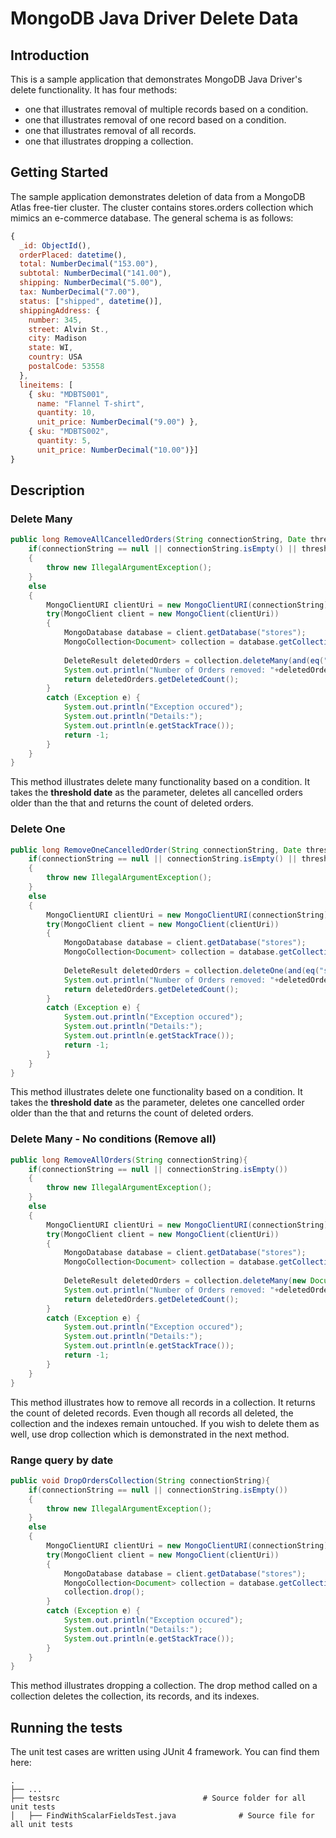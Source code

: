 # MongoDB Java Driver Delete Data

## Introduction

This is a sample application that demonstrates MongoDB Java Driver's delete functionality. It has four methods:

* one that illustrates removal of multiple records based on a condition.
* one that illustrates removal of one record based on a condition.
* one that illustrates removal of all records. 
* one that illustrates dropping a collection.

## Getting Started

The sample application demonstrates deletion of data from a MongoDB Atlas free-tier cluster. The cluster contains stores.orders collection which mimics an e-commerce database. The general schema is as follows: 

```js
{
  _id: ObjectId(),
  orderPlaced: datetime(),
  total: NumberDecimal("153.00"),
  subtotal: NumberDecimal("141.00"),
  shipping: NumberDecimal("5.00"),
  tax: NumberDecimal("7.00"),
  status: ["shipped", datetime()],
  shippingAddress: {
    number: 345,
    street: Alvin St.,
    city: Madison
    state: WI,
    country: USA
    postalCode: 53558
  },
  lineitems: [
    { sku: "MDBTS001",
      name: "Flannel T-shirt",
      quantity: 10,
      unit_price: NumberDecimal("9.00") },
    { sku: "MDBTS002",
      quantity: 5,
      unit_price: NumberDecimal("10.00")}] 
}
```

## Description 

### Delete Many

```java
public long RemoveAllCancelledOrders(String connectionString, Date thresholdDate){
	if(connectionString == null || connectionString.isEmpty() || thresholdDate == null)
	{
		throw new IllegalArgumentException();
	}
	else
	{
		MongoClientURI clientUri = new MongoClientURI(connectionString);
		try(MongoClient client = new MongoClient(clientUri))
		{
			MongoDatabase database = client.getDatabase("stores");			
			MongoCollection<Document> collection = database.getCollection("orders");
			
			DeleteResult deletedOrders = collection.deleteMany(and(eq("status","cancelled"),lt("orderPlaced", thresholdDate)));
			System.out.println("Number of Orders removed: "+deletedOrders.getDeletedCount());
			return deletedOrders.getDeletedCount();								
		}
		catch (Exception e) {
			System.out.println("Exception occured");
			System.out.println("Details:");
			System.out.println(e.getStackTrace());
			return -1;
		}	
	}			
}
```

This method illustrates delete many functionality based on a condition. It takes the **threshold date** as the parameter, deletes all cancelled orders older than the that and returns the count of deleted orders. 

### Delete One

```java
public long RemoveOneCancelledOrder(String connectionString, Date thresholdDate){
	if(connectionString == null || connectionString.isEmpty() || thresholdDate == null )
	{
		throw new IllegalArgumentException();
	}
	else
	{
		MongoClientURI clientUri = new MongoClientURI(connectionString);
		try(MongoClient client = new MongoClient(clientUri))
		{
			MongoDatabase database = client.getDatabase("stores");			
			MongoCollection<Document> collection = database.getCollection("orders");
			
			DeleteResult deletedOrders = collection.deleteOne(and(eq("status","cancelled"),lt("orderPlaced", thresholdDate)));
			System.out.println("Number of Orders removed: "+deletedOrders.getDeletedCount());
			return deletedOrders.getDeletedCount();								
		}
		catch (Exception e) {
			System.out.println("Exception occured");
			System.out.println("Details:");
			System.out.println(e.getStackTrace());
			return -1;
		}	
	}			
}
```

This method illustrates delete one functionality based on a condition. It takes the **threshold date** as the parameter, deletes one cancelled order older than the that and returns the count of deleted orders. 

### Delete Many - No conditions (Remove all)

```java
public long RemoveAllOrders(String connectionString){
	if(connectionString == null || connectionString.isEmpty())
	{
		throw new IllegalArgumentException();
	}
	else
	{
		MongoClientURI clientUri = new MongoClientURI(connectionString);
		try(MongoClient client = new MongoClient(clientUri))
		{
			MongoDatabase database = client.getDatabase("stores");			
			MongoCollection<Document> collection = database.getCollection("orders");
			
			DeleteResult deletedOrders = collection.deleteMany(new Document());
			System.out.println("Number of Orders removed: "+deletedOrders.getDeletedCount());
			return deletedOrders.getDeletedCount();								
		}
		catch (Exception e) {
			System.out.println("Exception occured");
			System.out.println("Details:");
			System.out.println(e.getStackTrace());
			return -1;
		}	
	}			
}
```

This method illustrates how to remove all records in a collection. It returns the count of deleted records. Even though all records all deleted, the collection and the indexes remain untouched. If you wish to delete them as well, use drop collection which is demonstrated in the next method.

### Range query by date

```java
public void DropOrdersCollection(String connectionString){
	if(connectionString == null || connectionString.isEmpty())
	{
		throw new IllegalArgumentException();
	}
	else
	{
		MongoClientURI clientUri = new MongoClientURI(connectionString);
		try(MongoClient client = new MongoClient(clientUri))
		{
			MongoDatabase database = client.getDatabase("stores");			
			MongoCollection<Document> collection = database.getCollection("orders");
			collection.drop();							
		}
		catch (Exception e) {
			System.out.println("Exception occured");
			System.out.println("Details:");
			System.out.println(e.getStackTrace());
		}	
	}			
}
```

This method illustrates dropping a collection. The drop method called on a collection deletes the collection, its records, and its indexes. 

## Running the tests

The unit test cases are written using JUnit 4 framework. You can find them here: 

    .
    ├── ...
    ├── testsrc                    		       # Source folder for all unit tests
    │   ├── FindWithScalarFieldsTest.java              # Source file for all unit tests
